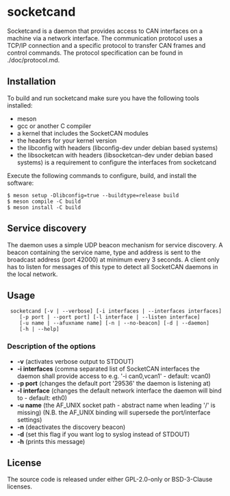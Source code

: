 socketcand
==========

Socketcand is a daemon that provides access to CAN interfaces on a machine via a network interface. The communication protocol uses a TCP/IP connection and a specific protocol to transfer CAN frames and control commands. The protocol specification can be found in ./doc/protocol.md.

Installation
------------

To build and run socketcand make sure you have the following tools installed:

* meson
* gcc or another C compiler
* a kernel that includes the SocketCAN modules
* the headers for your kernel version
* the libconfig with headers (libconfig-dev under debian based systems)
* the libsocketcan with headers (libsocketcan-dev under debian based systems) is a requirement to configure the interfaces from socketcand

Execute the following commands to configure, build, and install the software:

    $ meson setup -Dlibconfig=true --buildtype=release build
    $ meson compile -C build
    $ meson install -C build

Service discovery
-----------------

The daemon uses a simple UDP beacon mechanism for service discovery. A beacon containing the service name, type and address is sent to the broadcast address (port 42000) at minimum every 3 seconds. A client only has to listen for messages of this type to detect all SocketCAN daemons in the local network.

Usage
-----

     socketcand [-v | --verbose] [-i interfaces | --interfaces interfaces]
		[-p port | --port port] [-l interface | --listen interface]
		[-u name | --afuxname name] [-n | --no-beacon] [-d | --daemon]
		[-h | --help]

### Description of the options
* **-v** (activates verbose output to STDOUT)
* **-i interfaces** (comma separated list of SocketCAN interfaces the daemon shall provide access to e.g. '-i can0,vcan1' - default: vcan0)
* **-p port** (changes the default port '29536' the daemon is listening at)
* **-l interface** (changes the default network interface the daemon will bind to - default: eth0)
* **-u name** (the AF_UNIX socket path - abstract name when leading '/' is missing) (N.B. the AF_UNIX binding will supersede the port/interface settings)
* **-n** (deactivates the discovery beacon)
* **-d** (set this flag if you want log to syslog instead of STDOUT)
* **-h** (prints this message)

License
-------

The source code is released under either GPL-2.0-only or BSD-3-Clause licenses.
